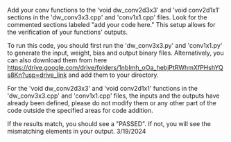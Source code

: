Add your conv functions to the 'void dw_conv2d3x3' and 'void conv2d1x1' sections in the 'dw_conv3x3.cpp' and 'conv1x1.cpp' files. Look for the commented sections labeled "add your code here." This setup allows for the verification of your functions' outputs.

To run this code, you should first run the 'dw_conv3x3.py' and 'conv1x1.py' to generate the input, weight, bias and output binary files. Alternatively, you can also download them from here https://drive.google.com/drive/folders/1nbImh_oOa_hebjPtRWhmXfPHshYQs8Kn?usp=drive_link and add them to your directory.

For the 'void dw_conv2d3x3' and 'void conv2d1x1' functions in the 'dw_conv3x3.cpp' and 'conv1x1.cpp' files,
the inputs and the outputs have already been defined, please do not modify them or any other part of the code outside the specified areas for code addition.

If the results match, you should see a "PASSED". If not, you will see the mismatching elements in your output.
3/19/2024
